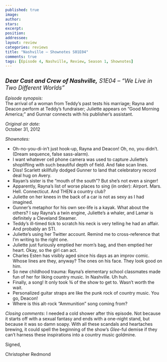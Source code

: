 ```yaml
---
published: true
image:
author: 
stars: 
excerpt: 
position: 
addressee: 
layout: review
categories: reviews
title: "Nashville — Shownotes S01E04"
comments: true
tags: [Episode 4, Nashville, Review, Season 1, Shownotes]
---
```

<div><p><em><span class="full-image-block ssNonEditable"><span><a href="/letters/2012/11/5/nashville-shownotes-s01e04.html"><img src="http://static.squarespace.com/static/5005f6bcc4aa41161b33e89e/5329cf1fe4b07c068ebf74de/5329cf1fe4b07c068ebf76ef/1352149540157/Nashville%20S1E04.jpg" alt="" /></a></span></span></em></p>
<p><em><span style="font-size:130%;"><strong>Dear Cast and Crew of Nashville,</strong> S1E04 &ndash; &ldquo;We Live in Two Different Worlds&rdquo;</span></em></p>
<p><em>Episode synopsis:</em><br />The arrival of a woman from Teddy&#8217;s past tests his marriage; Rayna and Deacon perform at Teddy&#8217;s fundraiser; Juliette appears on &#8220;Good Morning America;&#8221; and Gunnar connects with his publisher&#8217;s assistant.</p>
<p><em>Original air date:</em><br />October 31, 2012</p>
<p><em>Shownotes:</em></p>
<ul>
<li>Oh-no-you-di-in&rsquo;t just hook-up, Rayna and Deacon! Oh, no, you didn&rsquo;t. (Dream sequence, false sass-alarm).</li>
<li>I want whatever cell phone camera was used to capture Juliette&rsquo;s shoplifting with such beautiful depth of field. And fake scan lines.</li>
<li>Diss! Scarlett skillfully dodged Gunner to land that celebratory record deal hug on Avery. </li>
<li>Rayan&rsquo;s sister is the &ldquo;mouth of the south&rdquo;? But she&rsquo;s not even a singer!</li>
<li>Apparently, Rayna&rsquo;s list of worse places to sing (in order): Airport. Mars. Hell. Connecticut. And THEN a country club?</li>
<li>Juliette on her knees in the back of a car is not as sexy as I had imagined.</li>
<li>Gunner&rsquo;s metaphor for his own sex-life is a kayak. What about the others? I say Rayna&rsquo;s a twin engine, Juliette&rsquo;s a whaler, and Lamar is definitely a Cleveland Steamer. </li>
<li>Teddy&rsquo;s ill-timed tick to scratch his neck is very telling he had an affair. And probably an STI. </li>
<li>Juliette&rsquo;s using her Twitter account. Remind me to cross-reference that I&rsquo;m writing to the right one.</li>
<li>Juliette just furiously emptied her mom&rsquo;s bag, and then emptied her heart. Okay, so the girl can act.</li>
<li>Charles Esten has visibly aged since his days as an improv comic. Whose lines are they, anyway? The ones on his face. They look good on him.&nbsp;&nbsp; </li>
<li>So new childhood trauma: Rayna&rsquo;s elementary school classmates made fun of her for liking country music. In Nashville. Uh huh. </li>
<li>Finally, a song! It only took &frac34; of the show to get to. Wasn&rsquo;t worth the wait. </li>
<li>Personalized guitar straps are like the punk rock of country music. You go, Deacon!</li>
<li>Where is this alt-rock &ldquo;Ammunition&rdquo; song coming from?</li>
</ul>
<p><em>Closing comments</em>: I needed a cold shower after this episode. Not because it starts off with a sexual fantasy and ends with a one-night stand, but because it was so damn soapy. With all these scandals and heartaches brewing, it could spell the beginning of the show&rsquo;s <em>Glee</em>-ful demise if they can&rsquo;t harness these inspirations into a country music goldmine.</p>
<p>Signed,</p>
<p>Christopher Redmond</p></div>
